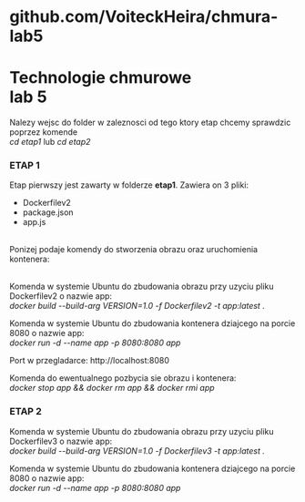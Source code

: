 # github.com/VoiteckHeira/chmura-lab5

<h1>Technologie chmurowe </br> lab 5</h1>

Nalezy wejsc do folder w zaleznosci od tego ktory etap chcemy sprawdzic poprzez komende</br>
<i>cd etap1</i> lub <i>cd etap2</i>

<h3>ETAP 1</h3>
Etap pierwszy jest zawarty w folderze <b>etap1</b>. Zawiera on 3 pliki:</br>
<ul>
 <li>Dockerfilev2</li>
  <li>package.json</li>
  <li>app.js</li>
 </ul>
</br>
Ponizej podaje komendy do stworzenia obrazu oraz uruchomienia kontenera:</br>
</br>

Komenda w systemie Ubuntu do zbudowania obrazu przy uzyciu pliku Dockerfilev2 o nazwie app: </br>
<i>docker build --build-arg VERSION=1.0 -f Dockerfilev2 -t app:latest .</i>

Komenda w systemie Ubuntu do zbudowania kontenera dziajcego na porcie 8080 o nazwie app: </br>
<i>docker run -d --name app -p 8080:8080 app</i>

Port w przegladarce: http://localhost:8080</br>

Komenda do ewentualnego pozbycia sie obrazu i kontenera: </br>
<i>docker stop app && docker rm app && docker rmi app</i></br>

<h3>ETAP 2</h3>


Komenda w systemie Ubuntu do zbudowania obrazu przy uzyciu pliku Dockerfilev3 o nazwie app: </br>
<i>docker build --build-arg VERSION=1.0 -f Dockerfilev3 -t app:latest . </i>

Komenda w systemie Ubuntu do zbudowania kontenera dziajcego na porcie 8080 o nazwie app: </br>
<i>docker run -d --name app -p 8080:8080 app</i>

